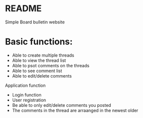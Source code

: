 # README

Simple Board bulletin website

# Basic functions:
- Able to create multiple threads
- Able to view the thread list
- Able to psot comments on the threads
- Able to see comment list
- Able to edit/delete comments

Application function
- Login function
- User registration
- Be able to only edit/delete comments you posted 
- The comments in the thread are arraanged in the newest older

